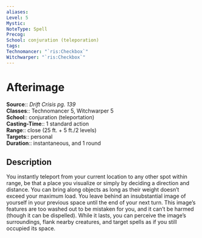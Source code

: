 ```yaml
---
aliases: 
Level: 5
Mystic: 
NoteType: Spell
Precog: 
School: conjuration (teleporation) 
tags: 
Technomancer: "`ris:Checkbox`"
Witchwarper: "`ris:Checkbox`"
---
```


# Afterimage

**Source**:: _Drift Crisis pg. 139_  
**Classes**:: Technomancer 5, Witchwarper 5  
**School**:: conjuration (teleportation)  
**Casting-Time**:: 1 standard action  
**Range**:: close (25 ft. + 5 ft./2 levels)  
**Targets**:: personal  
**Duration**:: instantaneous, and 1 round  

## Description

You instantly teleport from your current location to any other spot within range, be that a place you visualize or simply by deciding a direction and distance. You can bring along objects as long as their weight doesn’t exceed your maximum load. You leave behind an insubstantial image of yourself in your previous space until the end of your next turn. This image’s features are too washed out to be mistaken for you, and it can’t be harmed (though it can be dispelled). While it lasts, you can perceive the image’s surroundings, flank nearby creatures, and target spells as if you still occupied its space.
